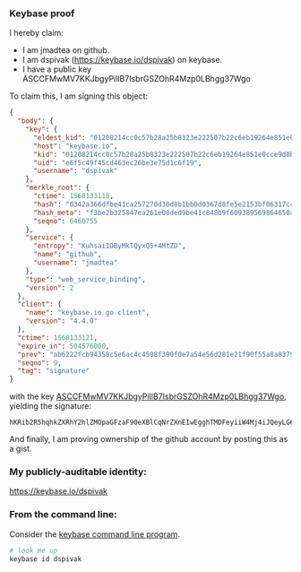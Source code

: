 ### Keybase proof

I hereby claim:

  * I am jmadtea on github.
  * I am dspivak (https://keybase.io/dspivak) on keybase.
  * I have a public key ASCCFMwMV7KKJbgyPiIlB7IsbrGSZOhR4Mzp0LBhgg37Wgo

To claim this, I am signing this object:

```json
{
  "body": {
    "key": {
      "eldest_kid": "01208214cc0c57b28a25b8323e222507b22c6eb19264e851e0cce9d0b061820dfb5a0a",
      "host": "keybase.io",
      "kid": "01208214cc0c57b28a25b8323e222507b22c6eb19264e851e0cce9d0b061820dfb5a0a",
      "uid": "e6f5c49f45cd463ec26be3e75d1c6f19",
      "username": "dspivak"
    },
    "merkle_root": {
      "ctime": 1568133118,
      "hash": "0342a366dfbe41ca257270d30d8b1bb0d0367d8fe5e2153bf06317cc86a3cfe3b0f159630cfb888b20aff67a9d54bd52faa5a0523dc9a7327dd1d8b94612cb06",
      "hash_meta": "f3be2b325847ea261e08ded9be41c848b9f609389569864650a7dad405e7f1de",
      "seqno": 6460755
    },
    "service": {
      "entropy": "KuhsaiIDByMkTQyxQ5+4MtZD",
      "name": "github",
      "username": "jmadtea"
    },
    "type": "web_service_binding",
    "version": 2
  },
  "client": {
    "name": "keybase.io go client",
    "version": "4.4.0"
  },
  "ctime": 1568133121,
  "expire_in": 504576000,
  "prev": "ab6222fcb94358c5e6ac4c4508f390f0e7a54e56d281e21f90f55a8a837972f1",
  "seqno": 9,
  "tag": "signature"
}
```

with the key [ASCCFMwMV7KKJbgyPiIlB7IsbrGSZOhR4Mzp0LBhgg37Wgo](https://keybase.io/dspivak), yielding the signature:

```
hKRib2R5hqhkZXRhY2hlZMOpaGFzaF90eXBlCqNrZXnEIwEgghTMDFeyiiW4Mj4iJQeyLG6xkmToUeDM6dCwYYIN+1oKp3BheWxvYWTESpcCCcQgq2Ii/LlDWMXmrExFCPOQ8OelTlbSgeIfkPVaioN5cvHEIF87waffUNApnfIhESLL0vrRhA2js+lEtHgV0j9yXNXOAgHCo3NpZ8RAOfr1Q2tKlWiz1asftiXpM0RgTWuUzjqY6oFXNZZ8EHO0OpiQ93h9nZMvA8uY8ZHwJlK9M61bNLbz+L2f3qrLAKhzaWdfdHlwZSCkaGFzaIKkdHlwZQildmFsdWXEIJ0FaTX3fqr55yEk5A1PQbxiG4oA4apYNTu5gKFkubxIo3RhZ80CAqd2ZXJzaW9uAQ==

```

And finally, I am proving ownership of the github account by posting this as a gist.

### My publicly-auditable identity:

https://keybase.io/dspivak

### From the command line:

Consider the [keybase command line program](https://keybase.io/download).

```bash
# look me up
keybase id dspivak
```
